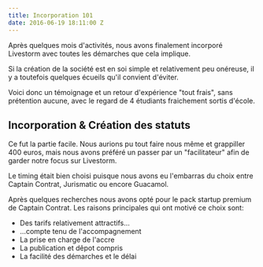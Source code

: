 ```yaml
---
title: Incorporation 101
date: 2016-06-19 18:11:00 Z
---
```


Après quelques mois d'activités, nous avons finalement incorporé Livestorm avec toutes les démarches que cela implique. 

Si la création de la société est en soi simple et relativement peu onéreuse, il y a toutefois quelques écueils qu'il convient d'éviter.

Voici donc un témoignage et un retour d'expérience "tout frais", sans prétention aucune, avec le regard de 4 étudiants fraichement sortis d'école. 

## Incorporation & Création des statuts

Ce fut la partie facile. Nous aurions pu tout faire nous même et grappiller 400 euros, mais nous avons préféré un passer par un "facilitateur" afin de garder notre focus sur Livestorm.

Le timing était bien choisi puisque nous avons eu l'embarras du choix entre Captain Contrat, Jurismatic ou encore Guacamol. 

Après quelques recherches nous avons opté pour le pack startup premium de Captain Contrat. Les raisons principales qui ont motivé ce choix sont:
- Des tarifs relativement attractifs...
- ...compte tenu de l'accompagnement
- La prise en charge de l'accre
- La publication et dêpot compris
- La facilité des démarches et le délai

